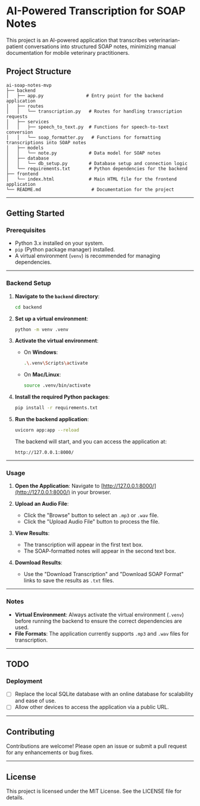 # AI-Powered Transcription for SOAP Notes

This project is an AI-powered application that transcribes veterinarian-patient conversations into structured SOAP notes, minimizing manual documentation for mobile veterinary practitioners.

## Project Structure

```
ai-soap-notes-mvp
├── backend
│   ├── app.py                # Entry point for the backend application
│   ├── routes
│   │   └── transcription.py   # Routes for handling transcription requests
│   ├── services
│   │   ├── speech_to_text.py  # Functions for speech-to-text conversion
│   │   └── soap_formatter.py   # Functions for formatting transcriptions into SOAP notes
│   ├── models
│   │   └── note.py            # Data model for SOAP notes
│   ├── database
│   │   └── db_setup.py        # Database setup and connection logic
│   └── requirements.txt       # Python dependencies for the backend
├── frontend
│   └── index.html             # Main HTML file for the frontend application
└── README.md                   # Documentation for the project
```

---

## Getting Started

### Prerequisites

- Python 3.x installed on your system.
- `pip` (Python package manager) installed.
- A virtual environment (`venv`) is recommended for managing dependencies.

---

### Backend Setup

1. **Navigate to the `backend` directory**:
   ```sh
   cd backend
   ```

2. **Set up a virtual environment**:
   ```sh
   python -m venv .venv
   ```

3. **Activate the virtual environment**:
   - On **Windows**:
     ```sh
     .\.venv\Scripts\activate
     ```
   - On **Mac/Linux**:
     ```sh
     source .venv/bin/activate
     ```

4. **Install the required Python packages**:
   ```sh
   pip install -r requirements.txt
   ```

5. **Run the backend application**:
   ```sh
   uvicorn app:app --reload
   ```

   The backend will start, and you can access the application at:
   ```
   http://127.0.0.1:8000/
   ```

---

### Usage

1. **Open the Application**:
   Navigate to [http://127.0.0.1:8000/](http://127.0.0.1:8000/) in your browser.

2. **Upload an Audio File**:
   - Click the "Browse" button to select an `.mp3` or `.wav` file.
   - Click the "Upload Audio File" button to process the file.

3. **View Results**:
   - The transcription will appear in the first text box.
   - The SOAP-formatted notes will appear in the second text box.

4. **Download Results**:
   - Use the "Download Transcription" and "Download SOAP Format" links to save the results as `.txt` files.

---

### Notes

- **Virtual Environment**: Always activate the virtual environment (`.venv`) before running the backend to ensure the correct dependencies are used.
- **File Formats**: The application currently supports `.mp3` and `.wav` files for transcription.

---

## TODO

### Deployment
- [ ] Replace the local SQLite database with an online database for scalability and ease of use.
- [ ] Allow other devices to access the application via a public URL.

---

## Contributing

Contributions are welcome! Please open an issue or submit a pull request for any enhancements or bug fixes.

---

## License

This project is licensed under the MIT License. See the LICENSE file for details.